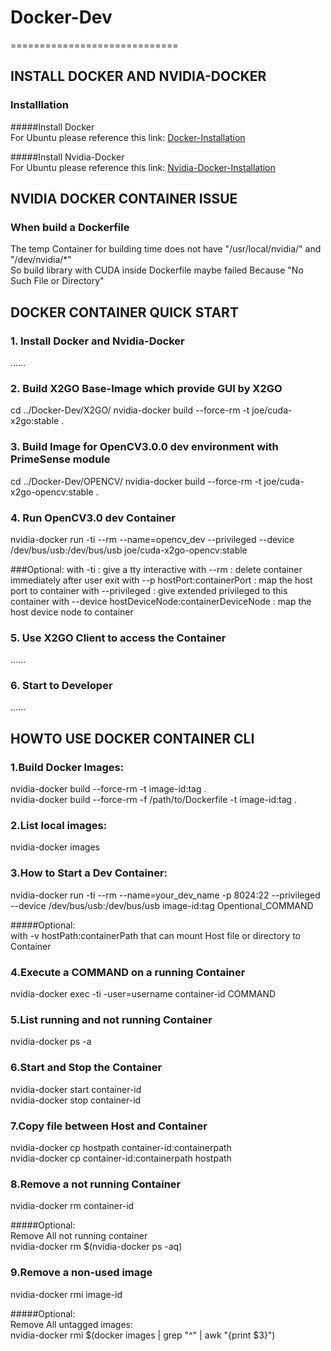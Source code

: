 # Docker-Dev
=============================

INSTALL DOCKER AND NVIDIA-DOCKER
---------------------------------

### Installlation

#####Install Docker  <br>
For Ubuntu please reference this link: [Docker-Installation](https://docs.docker.com/engine/installation/ubuntulinux/)

#####Install Nvidia-Docker  <br>
For Ubuntu please reference this link: [Nvidia-Docker-Installation](https://github.com/NVIDIA/nvidia-docker)


NVIDIA DOCKER CONTAINER ISSUE
-------------------------------

### When build a Dockerfile

The temp Container for building time does not have "/usr/local/nvidia/" and "/dev/nvidia/*"  <br>
So build library with CUDA inside Dockerfile maybe failed Because "No Such File or Directory"  <br>


DOCKER CONTAINER QUICK START
---------------------------------

### 1. Install Docker and Nvidia-Docker

......

### 2. Build X2GO Base-Image which provide GUI by X2GO

cd ../Docker-Dev/X2GO/
nvidia-docker build --force-rm -t joe/cuda-x2go:stable .

### 3. Build Image for OpenCV3.0.0 dev environment with PrimeSense module

cd ../Docker-Dev/OPENCV/
nvidia-docker build --force-rm -t joe/cuda-x2go-opencv:stable .

### 4. Run OpenCV3.0 dev Container

nvidia-docker run -ti --rm --name=opencv_dev --privileged --device /dev/bus/usb:/dev/bus/usb joe/cuda-x2go-opencv:stable

###Optional:
with -ti : give a tty interactive
with --rm : delete container immediately after user exit
with --p hostPort:containerPort : map the host port to container
with --privileged : give extended privileged to this container
with --device hostDeviceNode:containerDeviceNode : map the host device node to container


### 5. Use X2GO Client to access the Container

......

### 6. Start to Developer

......


HOWTO USE DOCKER CONTAINER CLI
---------------------------------

### 1.Build Docker Images:

nvidia-docker build --force-rm -t image-id:tag .    <br>
nvidia-docker build --force-rm -f /path/to/Dockerfile -t image-id:tag .   <br>

### 2.List local images:

nvidia-docker images

### 3.How to Start a Dev Container:

nvidia-docker run -ti --rm --name=your_dev_name -p 8024:22 --privileged --device /dev/bus/usb:/dev/bus/usb image-id:tag Opentional_COMMAND

#####Optional:  <br>
with -v hostPath:containerPath that can mount Host file or directory to Container

### 4.Execute a COMMAND on a running Container

nvidia-docker exec -ti -user=username container-id COMMAND

### 5.List running and not running Container

nvidia-docker ps -a

### 6.Start and Stop the Container

nvidia-docker start container-id  <br>
nvidia-docker stop container-id  <br>

### 7.Copy file between Host and Container

nvidia-docker cp hostpath container-id:containerpath  <br>
nvidia-docker cp container-id:containerpath hostpath  <br>

### 8.Remove a not running Container

nvidia-docker rm container-id

#####Optional:  <br>
Remove All not running container  <br>
nvidia-docker rm $(nvidia-docker ps -aq)  <br>

### 9.Remove a non-used image

nvidia-docker rmi image-id

#####Optional:  <br>
Remove All untagged images:  <br>
nvidia-docker rmi $(docker images | grep "^<none>" | awk "{print $3}")  <br>



